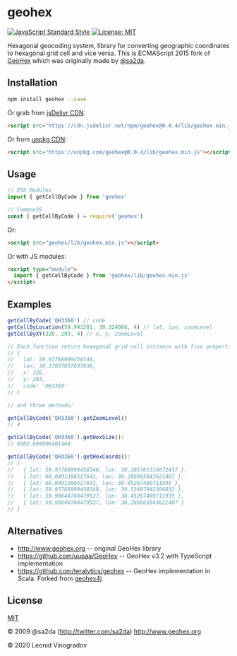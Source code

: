 # geohex

[![JavaScript Standard Style](https://img.shields.io/badge/code_style-standard-brightgreen.svg?style=flat-square)](https://standardjs.com)
[![License: MIT](https://img.shields.io/github/license/leon-win/node-auth-tokens?style=flat-square)](http://opensource.org/licenses/MIT)

Hexagonal geocoding system, library for converting geographic coordinates to hexagonal grid cell and vice versa. This is ECMAScript 2015 fork of [GeoHex](http://geohex.net) which was originally made by [@sa2da](http://twitter.com/sa2da).

## Installation

```sh 
npm install geohex --save
```

Or grab from [jsDelivr CDN](https://www.jsdelivr.com/package/npm/geohex):

```html
<script src="https://cdn.jsdelivr.net/npm/geohex@0.0.4/lib/geohex.min.js"></script>
```

Or from [unpkg CDN](https://unpkg.com/geohex/):

```html
<script src="https://unpkg.com/geohex@0.0.4/lib/geohex.min.js"></script>
```

## Usage


```js
// ES6 Modules
import { getCellByCode } from 'geohex'

// CommonJS
const { getCellByCode } = require('geohex')
```

Or:

```html
<script src="geohex/lib/geohex.min.js"></script>
```

Or with JS modules:

```html
<script type="module">
  import { getCellByCode } from 'geohex/lib/geohex.min.js'
</script>
```

## Examples

```javascript
getCellByCode('QH3360') // code
getCellByLocation(59.943201, 30.324086, 4) // lat, lon, zoomLevel
getCellByXY(326, 203, 4) // x, y, zoomLevel

// Each function return hexagonal grid cell instance with five properties:
// {
//   lat: 59.97788999458348,
//   lon: 30.37037037037038,
//   x: 326,
//   y: 203,
//   code: 'QH3360'
// }

// and three methods:

getCellByCode('QH3360').getZoomLevel()
// 4

getCellByCode('QH3360').getHexSize():
// 9162.098006401464

getCellByCode('QH3360').getHexCoords():
// [
//   { lat: 59.97788999458348, lon: 30.205761316872437 },
//   { lat: 60.0491386517641, lon: 30.288065843621407 },
//   { lat: 60.0491386517641, lon: 30.45267489711935 },
//   { lat: 59.97788999458348, lon: 30.53497942386832 },
//   { lat: 59.90648768479527, lon: 30.45267489711935 },
//   { lat: 59.90648768479527, lon: 30.288065843621407 }
// ]
```

## Alternatives
* http://www.geohex.org -- original GeoHex library
* https://github.com/uupaa/GeoHex -- GeoHex v3.2 with TypeScript implementation
* https://github.com/teralytics/geohex -- GeoHex implementation in Scala. Forked from [geohex4j](https://github.com/chsh/geohex4j)

## License
[MIT](http://opensource.org/licenses/MIT)

© 2009 @sa2da (http://twitter.com/sa2da) http://www.geohex.org

© 2020 Leonid Vinogradov
